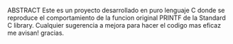 ABSTRACT
Este es un proyecto desarrollado en puro lenguaje C donde se reproduce el comportamiento de la funcion original PRINTF de la Standard C library. 
Cualquier sugerencia a mejora para hacer el codigo mas eficaz me avisan! 
gracias.
